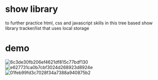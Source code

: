 # show library
to further practice html, css and javascript skills in this tree based show library tracker/list that uses local storage
# demo
![6c3de30fb206ef4621df815c77bdf130](https://github.com/tylernsocial/show-book-library/assets/127630141/7a476aed-c1c7-4964-8539-ffa8f22fee21)
![e627731ca0b7cbf3024d268923d8924e](https://github.com/tylernsocial/show-book-library/assets/127630141/cfc8494e-b5f0-4a60-92eb-5bf8964b698d)
![01feb99fd3c7028f34a7388a940875b2](https://github.com/tylernsocial/show-book-library/assets/127630141/fb183b56-224b-48ca-9035-065720c5449e)
